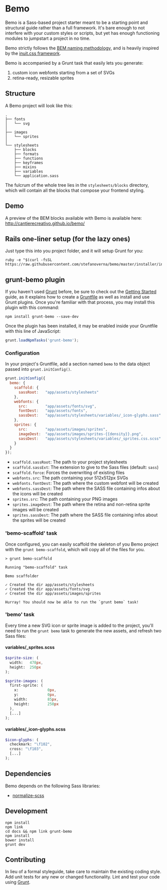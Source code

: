 # Bemo

Bemo is a Sass-based project starter meant to be a starting point and structural 
guide rather than a full framework. It's bare enough to not interfere with your 
custom styles or scripts, but yet has enough functioning modules to jumpstart 
a project in no time.

Bemo strictly follows the [BEM naming methodology](http://csswizardry.com/2013/01/mindbemding-getting-your-head-round-bem-syntax/),
and is heavily inspired by the [inuit.css framework](https://github.com/csswizardry/inuit.css/).

Bemo is accompanied by a Grunt task that easily lets you generate:

1. custom icon webfonts starting from a set of SVGs
2. retina-ready, resizable sprites

## Structure

A Bemo project will look like this:

```
.
├── fonts
│   └── svg
│ 
├── images
│   └── sprites
│ 
└── stylesheets
    ├── blocks
    ├── formats
    ├── functions
    ├── keyframes
    ├── mixins
    ├── variables
    └── application.sass
```

The fulcrum of the whole tree lies in the `stylesheets/blocks` directory,
which will contain all the blocks that compose your frontend styling.

## Demo

A preview of the BEM blocks available with Bemo is available here: http://cantierecreativo.github.io/bemo/

## Rails one-liner setup (for the lazy ones)

Just type this into you project folder, and it will setup Grunt for you:

```
ruby -e "$(curl -fsSL https://raw.githubusercontent.com/stefanoverna/bemo/master/installer/install)"
```

## grunt-bemo plugin

If you haven't used [Grunt](http://gruntjs.com/) before, be sure to check out the [Getting Started](http://gruntjs.com/getting-started) guide, as it explains how to create a [Gruntfile](http://gruntjs.com/sample-gruntfile) as well as install and use Grunt plugins. Once you're familiar with that process, you may install this plugin with this command:

```shell
npm install grunt-bemo --save-dev
```

Once the plugin has been installed, it may be enabled inside your Gruntfile with this line of JavaScript:

```js
grunt.loadNpmTasks('grunt-bemo');
```

### Configuration
In your project's Gruntfile, add a section named `bemo` to the data object passed into `grunt.initConfig()`.

```js
grunt.initConfig({
  bemo: {
    scaffold: {
      sassRoot:   "app/assets/stylesheets"
    },
    webfonts: {
      src:        "app/assets/fonts/svg",
      fontDest:   "app/assets/fonts",
      sassDest:   "app/assets/stylesheets/variables/_icon-glyphs.sass"
    },
    sprites: {
      src:        "app/assets/images/sprites",
      imageDest:  "app/assets/images/sprites-{{density}}.png",
      sassDest:   "app/assets/stylesheets/variables/_sprites.css.scss"
    }
  }
});
```

* `scaffold.sassRoot`: The path to your project stylesheets
* `scaffold.sassExt`: The extension to give to the Sass files (default: `sass`)
* `scaffold.force`: Forces the overwriting of existing files
* `webfonts.src`: The path containing your 512x512px SVGs
* `webfonts.fontDest`: The path where the custom webfont will be created
* `webfonts.sassDest`: The path where the SASS file containing infos about the icons will be created
* `sprites.src`: The path containing your PNG images
* `sprites.imageDest`: The path where the retina and non-retina sprite images will be created
* `sprites.sassDest`: The path where the SASS file containing infos about the sprites will be created

### 'bemo-scaffold' task

Once configured, you can easily scaffold the skeleton of you Bemo project with the `grunt bemo-scaffold`,
which will copy all of the files for you.

```
> grunt bemo-scaffold

Running "bemo-scaffold" task

Bemo scaffolder

✓ Created the dir app/assets/stylesheets
✓ Created the dir app/assets/fonts/svg
✓ Created the dir app/assets/images/sprites

Hurray! You should now be able to run the `grunt bemo` task!
```

### 'bemo' task

Every time a new SVG icon or sprite image is added to the project, you'll need to run the `grunt bemo` task
to generate the new assets, and refresh two Sass files:

#### variables/_sprites.scss

```scss
$sprite-size: (
  width:   478px,
  height:  250px
);

$sprite-images: (
  first-sprite: (
    x:             0px,
    y:             0px,
    width:         85px,
    height:        250px
  ),
  [...]
);
```

#### variables/_icon-glyphs.scss

```scss
$icon-glyphs: (
  checkmark: "\f102",
  cross: "\f103",
  [...]
);
```

## Dependencies

Bemo depends on the following Sass libraries:

* [normalize-scss](https://github.com/JohnAlbin/normalize-scss)

## Development

    npm install
    npm link
    cd docs && npm link grunt-bemo
    npm install
    bower install
    grunt dev

## Contributing

In lieu of a formal styleguide, take care to maintain the existing coding style. Add unit tests for any new or changed functionality. Lint and test your code using [Grunt](http://gruntjs.com/).
